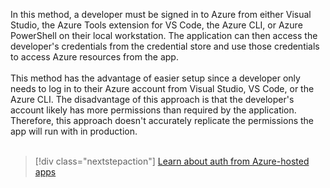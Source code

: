 In this method, a developer must be signed in to Azure from either Visual Studio, the Azure Tools extension for VS Code, the Azure CLI, or Azure PowerShell on their local workstation. The application can then access the developer's credentials from the credential store and use those credentials to access Azure resources from the app.<br>
<br>
This method has the advantage of easier setup since a developer only needs to log in to their Azure account from Visual Studio, VS Code, or the Azure CLI. The disadvantage of this approach is that the developer's account likely has more permissions than required by the application. Therefore, this approach doesn't accurately replicate the permissions the app will run with in production.<br>
<br>
> [!div class="nextstepaction"]
> [Learn about auth from Azure-hosted apps](../authentication/local-development-dev-accounts.md)
